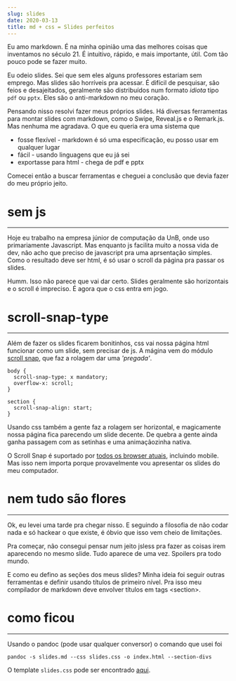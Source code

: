 ```yaml
---
slug: slides
date: 2020-03-13
title: md + css = Slides perfeitos
---
```


Eu amo markdown. É na minha opinião uma das melhores coisas que inventamos no
século 21. É intuitivo, rápido, e mais importante, útil. Com tão pouco pode
se fazer muito.

Eu odeio slides. Sei que sem eles alguns professores estariam sem emprego. Mas
slides são horríveis pra acessar. É difícil de pesquisar, são feios
e desajeitados, geralmente são distribuídos num formato _idiota_ tipo `pdf` ou
`pptx`. Eles são o anti-markdown no meu coração.

Pensando nisso resolvi fazer meus próprios slides. Há diversas ferramentas para
montar slides com markdown, como o Swipe, Reveal.js e o Remark.js. Mas nenhuma
me agradava. O que eu queria era uma sistema que

- fosse flexível - markdown é só uma especificação, eu posso usar em qualquer
  lugar
- fácil - usando linguagens que eu já sei
- exportasse para html - chega de pdf e pptx

Comecei então a buscar ferramentas e cheguei a conclusão que devia fazer do meu
próprio jeito.

# sem js

---

Hoje eu trabalho na empresa júnior de computação da UnB, onde uso primariamente
Javascript. Mas enquanto js facilita muito a nossa vida de dev, não acho que
preciso de javascript pra uma aprsentação simples. Como o resultado deve ser
html, é só usar o scroll da página pra passar os slides.

Humm. Isso não parece que vai dar certo. Slides geralmente são horizontais e o
scroll é impreciso. É agora que o css entra em jogo.

# scroll-snap-type
---

Além de fazer os slides ficarem bonitinhos, css vai nossa página html funcionar
como um slide, sem precisar de js. A mágina vem do módulo [scroll snap](https://www.w3.org/TR/css-scroll-snap-1/), que faz a rolagem dar uma *'pregada'*.

```
body {
  scroll-snap-type: x mandatory;
  overflow-x: scroll;
}

section {
  scroll-snap-align: start;
}
```

Usando css também a gente faz a rolagem ser horizontal, e magicamente nossa
página fica parecendo um slide decente. De quebra a gente ainda ganha passagem
com as setinhas e uma animaçãozinha nativa.

O Scroll Snap é suportado por [todos os browser atuais](https://caniuse.com/#search=scroll%20snap), incluindo mobile. Mas
isso nem importa porque provavelmente vou apresentar os slides do meu
computador. 

# nem tudo são flores
---

Ok, eu levei uma tarde pra chegar nisso. E seguindo a filosofia de não codar
nada e só hackear o que existe, é óbvio que isso vem cheio de limitações.

Pra começar, não consegui pensar num jeito jsless pra fazer as coisas irem
aparecendo no mesmo slide. Tudo aparece de uma vez. Spoilers pra todo mundo.

E como eu defino as seções dos meus slides? Minha ideia foi seguir outras
ferramentas e definir usando títulos de primeiro nível. Pra isso meu compilador
de markdown deve envolver títulos em tags \<section\>.

# como ficou
---

Usando o pandoc (pode usar qualquer conversor) o comando que usei foi
```
pandoc -s slides.md --css slides.css -o index.html --section-divs
```

O template `slides.css` pode ser encontrado [aqui](https://gist.github.com/brennop/f75b7ba1ce575f3b8a764f04e36faadf).
